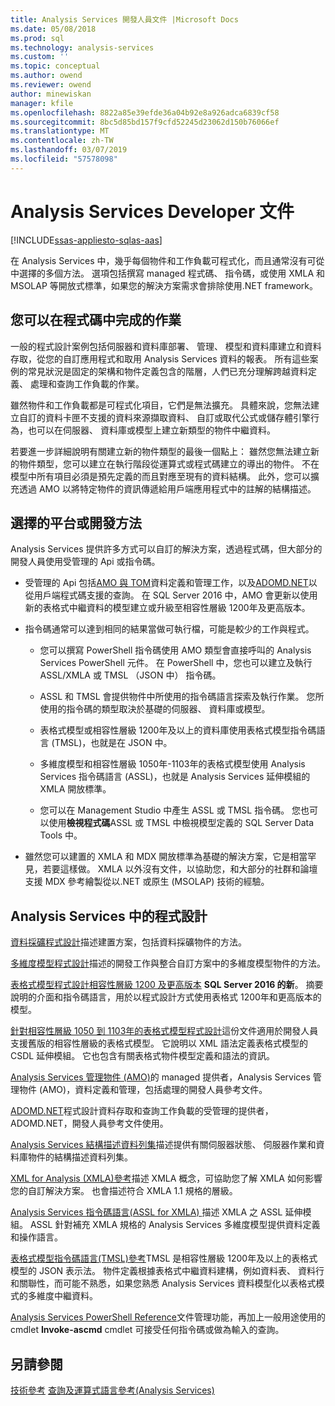 ```yaml
---
title: Analysis Services 開發人員文件 |Microsoft Docs
ms.date: 05/08/2018
ms.prod: sql
ms.technology: analysis-services
ms.custom: ''
ms.topic: conceptual
ms.author: owend
ms.reviewer: owend
author: minewiskan
manager: kfile
ms.openlocfilehash: 8822a85e39efde36a04b92e8a926adca6839cf58
ms.sourcegitcommit: 8bc5d85bd157f9cfd52245d23062d150b76066ef
ms.translationtype: MT
ms.contentlocale: zh-TW
ms.lasthandoff: 03/07/2019
ms.locfileid: "57578098"
---
```

# <a name="analysis-services-developer-documentation"></a>Analysis Services Developer 文件
[!INCLUDE[ssas-appliesto-sqlas-aas](../includes/ssas-appliesto-sqlas-aas.md)]

在 Analysis Services 中，幾乎每個物件和工作負載可程式化，而且通常沒有可從中選擇的多個方法。  選項包括撰寫 managed 程式碼、 指令碼，或使用 XMLA 和 MSOLAP 等開放式標準，如果您的解決方案需求會排除使用.NET framework。

## <a name="what-you-can-accomplish-in-code"></a>您可以在程式碼中完成的作業
一般的程式設計案例包括伺服器和資料庫部署、 管理、 模型和資料庫建立和資料存取，從您的自訂應用程式和取用 Analysis Services 資料的報表。 所有這些案例的常見狀況是固定的架構和物件定義包含的階層，人們已充分理解跨越資料定義、 處理和查詢工作負載的作業。

雖然物件和工作負載都是可程式化項目，它們是無法擴充。 具體來說，您無法建立自訂的資料卡匣不支援的資料來源擷取資料、 自訂或取代公式或儲存體引擎行為，也可以在伺服器、 資料庫或模型上建立新類型的物件中繼資料。

若要進一步詳細說明有關建立新的物件類型的最後一個點上： 雖然您無法建立新的物件類型，您可以建立在執行階段從運算式或程式碼建立的導出的物件。 不在模型中所有項目必須是預先定義的而且對應至現有的資料結構。 此外，您可以擴充透過 AMO 以將特定物件的資訊傳遞給用戶端應用程式中的註解的結構描述。

## <a name="choose-a-platform-or-approach-to-development"></a>選擇的平台或開發方法
Analysis Services 提供許多方式可以自訂的解決方案，透過程式碼，但大部分的開發人員使用受管理的 Api 或指令碼。

- 受管理的 Api 包括[AMO 與 TOM](http://msdn.microsoft.com/library/mt436122.aspx)資料定義和管理工作，以及[ADOMD.NET](http://msdn.microsoft.com/library/mt465769.aspx)以從用戶端程式碼支援的查詢。 在 SQL Server 2016 中，AMO 會更新以使用新的表格式中繼資料的模型建立或升級至相容性層級 1200年及更高版本。

- 指令碼通常可以達到相同的結果當做可執行檔，可能是較少的工作與程式。

  - 您可以撰寫 PowerShell 指令碼使用 AMO 類型會直接呼叫的 Analysis Services PowerShell 元件。 在 PowerShell 中，您也可以建立及執行 ASSL/XMLA 或 TMSL （JSON 中） 指令碼。

  - ASSL 和 TMSL 會提供物件中所使用的指令碼語言探索及執行作業。 您所使用的指令碼的類型取決於基礎的伺服器、 資料庫或模型。

  - 表格式模型或相容性層級 1200年及以上的資料庫使用表格式模型指令碼語言 (TMSL)，也就是在 JSON 中。

  - 多維度模型和相容性層級 1050年-1103年的表格式模型使用 Analysis Services 指令碼語言 (ASSL)，也就是 Analysis Services 延伸模組的 XMLA 開放標準。

  - 您可以在 Management Studio 中產生 ASSL 或 TMSL 指令碼。 您也可以使用**檢視程式碼**ASSL 或 TMSL 中檢視模型定義的 SQL Server Data Tools 中。

- 雖然您可以建置的 XMLA 和 MDX 開放標準為基礎的解決方案，它是相當罕見，若要這樣做。 XMLA 以外沒有文件，以協助您，和大部分的社群和論壇支援 MDX 參考繪製從以.NET 或原生 (MSOLAP) 技術的經驗。

## <a name="programming-in-analysis-services"></a>Analysis Services 中的程式設計
[資料採礦程式設計](../analysis-services/data-mining-programming.md)描述建置方案，包括資料採礦物件的方法。

[多維度模型程式設計](../analysis-services/multidimensional-models/multidimensional-model-programming.md)描述的開發工作與整合自訂方案中的多維度模型物件的方法。

[表格式模型程式設計相容性層級 1200 及更高版本](../analysis-services/tabular-model-programming-compatibility-level-1200/tabular-model-programming-for-compatibility-level-1200.md)
**SQL Server 2016 的新**。  摘要說明的介面和指令碼語言，用於以程式設計方式使用表格式 1200年和更高版本的模型。

[針對相容性層級 1050 到 1103年的表格式模型程式設計](../analysis-services/tabular-model-programming-compatibility-levels-1050-1103/tabular-model-programming-for-compatibility-levels-1050-through-1103.md)這份文件適用於開發人員支援舊版的相容性層級的表格式模型。 它說明以 XML 語法定義表格式模型的 CSDL 延伸模組。 它也包含有關表格式物件模型定義和語法的資訊。

[Analysis Services 管理物件 (AMO)](https://msdn.microsoft.com/library/mt436122.aspx)的 managed 提供者，Analysis Services 管理物件 (AMO)，資料定義和管理，包括處理的開發人員參考文件。

[ADOMD.NET](http://msdn.microsoft.com/library/mt465769.aspx)程式設計資料存取和查詢工作負載的受管理的提供者，ADOMD.NET，開發人員參考文件使用。

[Analysis Services 結構描述資料列集](https://docs.microsoft.com/bi-reference/schema-rowsets/analysis-services-schema-rowsets)描述提供有關伺服器狀態、 伺服器作業和資料庫物件的結構描述資料列集。

[XML for Analysis &#40;XMLA&#41;參考](https://docs.microsoft.com/bi-reference/xmla/xml-for-analysis-xmla-reference)描述 XMLA 概念，可協助您了解 XMLA 如何影響您的自訂解決方案。 也會描述符合 XMLA 1.1 規格的層級。

[Analysis Services 指令碼語言&#40;ASSL for XMLA&#41; ](https://docs.microsoft.com/bi-reference/assl/analysis-services-scripting-language-assl-for-xmla)描述 XMLA 之 ASSL 延伸模組。 ASSL 針對補充 XMLA 規格的 Analysis Services 多維度模型提供資料定義和操作語言。

[表格式模型指令碼語言&#40;TMSL&#41;參考](https://docs.microsoft.com/bi-reference/tmsl/tabular-model-scripting-language-tmsl-reference)TMSL 是相容性層級 1200年及以上的表格式模型的 JSON 表示法。 物件定義根據表格式中繼資料建構，例如資料表、 資料行和關聯性，而可能不熟悉，如果您熟悉 Analysis Services 資料模型化以表格式模式的多維度中繼資料。

[Analysis Services PowerShell Reference](../analysis-services/powershell/analysis-services-powershell-reference.md)文件管理功能，再加上一般用途使用的 cmdlet **Invoke-ascmd** cmdlet 可接受任何指令碼或做為輸入的查詢。

## <a name="see-also"></a>另請參閱
[技術參考](../analysis-services/powershell/technical-reference-ssas.md)
[查詢及運算式語言參考&#40;Analysis Services&#41;](http://msdn.microsoft.com/library/gg492188.aspx)
